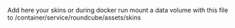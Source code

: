 Add here your skins
or during docker run mount a data volume with this file to /container/service/roundcube/assets/skins
